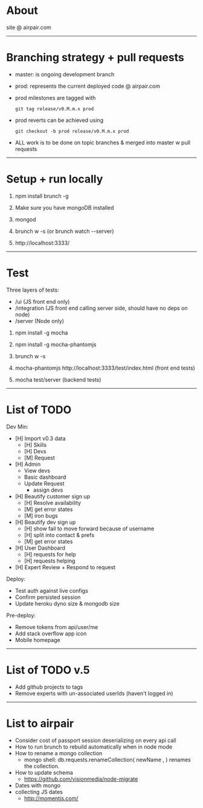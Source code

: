 About
===============================================================================

site @ airpair.com


-------------------------------------------------------------------------------
Branching strategy + pull requests
===============================================================================

- master: is ongoing development branch

- prod: represents the current deployed code @ airpair.com

- prod milestones are tagged with

    `git tag release/v0.M.m.x prod`

- prod reverts can be achieved using

    `git checkout -b prod release/v0.M.m.x prod`

- ALL work is to be done on topic branches & merged into master w pull requests


-------------------------------------------------------------------------------
Setup + run locally
===============================================================================

1)   npm install brunch -g

2)   Make sure you have mongoDB installed

3)   mongod

4)   brunch w -s      (or  brunch watch --server)

5)   http://localhost:3333/


-------------------------------------------------------------------------------
Test
===============================================================================

Three layers of tests:

- /ui (JS front end only)
- /integration (JS front end calling server side, should have no deps on node)
- /server (Node only)

1)   npm install -g mocha

2)   npm install -g mocha-phantomjs

3)   brunch w -s

4)   mocha-phantomjs http://localhost:3333/test/index.html   (front end tests)

5)   mocha test/server (backend tests)


-------------------------------------------------------------------------------
List of TODO
===============================================================================

Dev Min:

- [H] Import v0.3 data
  - [H] Skills
  - [H] Devs
  - [M] Request
- [H] Admin
  - View devs
  - Basic dashboard
  - Update Request
    - assign devs
- [H] Beautify customer sign up
  - [H] Resolve availability
  - [M] get error states
  - [M] iron bugs
- [H] Beautify dev sign up
  - [H] show fail to move forward because of username
  - [H] split into contact & prefs
  - [M] get error states
- [H] User Dashboard
  - [H] requests for help
  - [H] requests helping
- [H] Expert Review + Respond to request

Deploy:

- Test auth against live configs
- Confirm persisted session
- Update heroku dyno size & mongodb size


Pre-deploy:

- Remove tokens from api/user/me
- Add stack overflow app icon
- Mobile homepage

-------------------------------------------------------------------------------
List of TODO v.5
===============================================================================

- Add github projects to tags
- Remove experts with un-associated userIds (haven't logged in)

-------------------------------------------------------------------------------
List to airpair
===============================================================================

- Consider cost of passport session deserializing on every api call
- How to run brunch to rebuild automatically when in node mode
- How to rename a mongo collection
  - mongo shell: db.requests.renameCollection( newName , <dropTarget> ) renames the collection.
- How to update schema
  - https://github.com/visionmedia/node-migrate
- Dates with mongo
- collecting JS dates
  - http://momentjs.com/